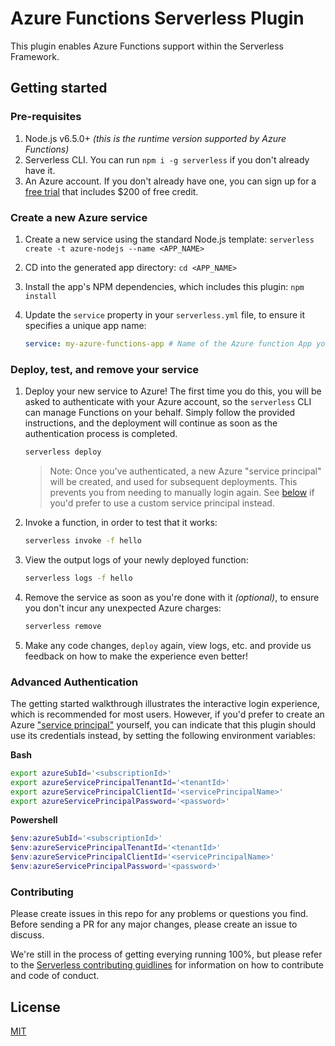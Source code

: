 # Azure Functions Serverless Plugin 

This plugin enables Azure Functions support within the Serverless Framework.

## Getting started

### Pre-requisites

1. Node.js v6.5.0+ *(this is the runtime version supported by Azure Functions)*
2. Serverless CLI. You can run `npm i -g serverless` if you don't already have it.
3. An Azure account. If you don't already have one, you can sign up for a [free trial](https://azure.microsoft.com/en-us/free/) that includes $200 of free credit.

### Create a new Azure service

1. Create a new service using the standard Node.js template: `serverless create -t azure-nodejs --name <APP_NAME>`
2. CD into the generated app directory: `cd <APP_NAME>`
3. Install the app's NPM dependencies, which includes this plugin: `npm install`
4. Update the `service` property in your `serverless.yml` file, to ensure it specifies a unique app name:

    ```yml
    service: my-azure-functions-app # Name of the Azure function App you want to create
    ```

### Deploy, test, and remove your service

1. Deploy your new service to Azure! The first time you do this, you will be asked to authenticate with your Azure account, so the `serverless` CLI can manage Functions on your behalf. Simply follow the provided instructions, and the deployment will continue as soon as the authentication process is completed.

    ```bash
    serverless deploy
    ```

    > Note: Once you've authenticated, a new Azure "service principal" will be created, and used for subsequent deployments. This prevents you from needing to manually login again. See [below](#advanced-authentication) if you'd prefer to use a custom service principal instead.

2. Invoke a function, in order to test that it works:

    ```bash
    serverless invoke -f hello
    ```

3. View the output logs of your newly deployed function:

    ```bash
    serverless logs -f hello
    ```

5. Remove the service as soon as you're done with it *(optional)*, to ensure you don't incur any unexpected Azure charges:

    ```bash
    serverless remove
    ```  

  6. Make any code changes, `deploy` again, view logs, etc. and provide us feedback on how to make the experience even better!

### Advanced Authentication

The getting started walkthrough illustrates the interactive login experience, which is recommended for most users. However, if you'd prefer to create an Azure ["service principal"](https://github.com/Azure/azure-sdk-for-node/blob/master/Documentation/Authentication.md#2-azure-cli) yourself, you can indicate that this plugin should use its credentials instead, by setting the following environment variables:

**Bash**
```bash
export azureSubId='<subscriptionId>'
export azureServicePrincipalTenantId='<tenantId>'
export azureServicePrincipalClientId='<servicePrincipalName>'
export azureServicePrincipalPassword='<password>'
```

**Powershell**
```powershell
$env:azureSubId='<subscriptionId>'
$env:azureServicePrincipalTenantId='<tenantId>'
$env:azureServicePrincipalClientId='<servicePrincipalName>'
$env:azureServicePrincipalPassword='<password>'
```

### Contributing

Please create issues in this repo for any problems or questions you find. Before sending a PR for any major changes, please create an issue to discuss.

We're still in the process of getting everying running 100%, but please refer to the [Serverless contributing guidlines](https://github.com/serverless/serverless/blob/master/CONTRIBUTING.md) for information on how to contribute and code of conduct.

## License

[MIT](LICENSE)
